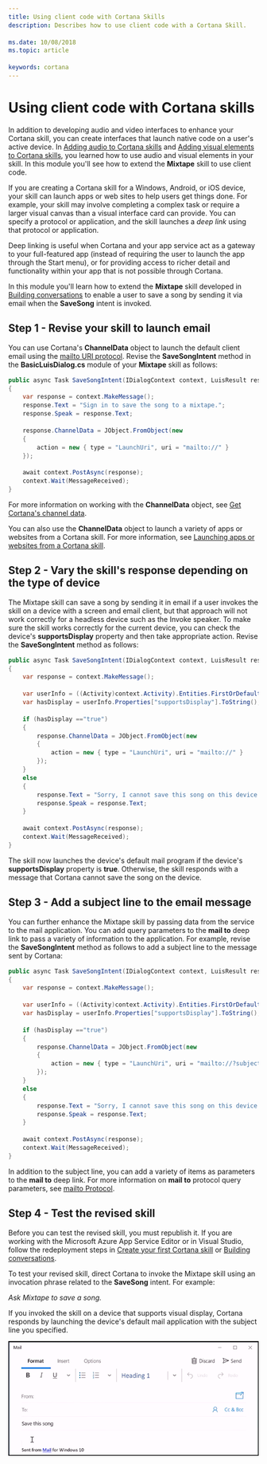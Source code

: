 ```yaml
---
title: Using client code with Cortana Skills
description: Describes how to use client code with a Cortana Skill.

ms.date: 10/08/2018
ms.topic: article

keywords: cortana
---
```


# Using client code with Cortana skills

In addition to developing audio and video interfaces to enhance your Cortana skill, you can create interfaces that launch native code on a user's active device. In [Adding audio to Cortana skills](./mva41-streaming-audio.md) and [Adding visual elements to Cortana skills](./mva42-visual-ux.md), you learned how to use audio and visual elements in your skill. In this module you'll see how to extend the **Mixtape** skill to use client code.

If you are creating a Cortana skill for a Windows, Android, or iOS device, your skill can launch apps or web sites to help users get things done. For example, your skill may involve completing a complex task or require a larger visual canvas than a visual interface card can provide. You can specify a protocol or application, and the skill launches a *deep link* using that protocol or application. 

Deep linking is useful when Cortana and your app service act as a gateway to your full-featured app (instead of requiring the user to launch the app through the Start menu), or for providing access to richer detail and functionality within your app that is not possible through Cortana. 

In this module you'll learn how to extend the **Mixtape** skill developed in [Building conversations](./mva32-building-conversations.md) to enable a user to save a song by sending it via email when the **SaveSong** intent is invoked.

## Step 1 - Revise your skill to launch email 

You can use Cortana's **ChannelData** object to launch the default client email using the [mailto URI protocol](https://msdn.microsoft.com/en-us/library/jj710215(v=vs.85).aspx). Revise the **SaveSongIntent** method in the **BasicLuisDialog.cs** module of your **Mixtape** skill as follows:

```csharp
public async Task SaveSongIntent(IDialogContext context, LuisResult result)
{
    var response = context.MakeMessage();
    response.Text = "Sign in to save the song to a mixtape.";
    response.Speak = response.Text;

    response.ChannelData = JObject.FromObject(new
    {
        action = new { type = "LaunchUri", uri = "mailto://" }
    });

    await context.PostAsync(response);
    context.Wait(MessageReceived);
}
```

For more information on working with the **ChannelData** object, see [Get Cortana's channel data](./cortana-channel-data.md).

You can also use the **ChannelData** object to launch a variety of apps or websites from a Cortana skill. For more information, see [Launching apps or websites from a Cortana skill](./launch-apps-from-skills.md#launching-and-deep-linking-an-app).

## Step 2 - Vary the skill's response depending on the type of device

The Mixtape skill can save a song by sending it in email if a user invokes the skill on a device with a screen and email client, but that approach will not work correctly for a headless device such as the Invoke speaker. To make sure the skill works correctly for the current device, you can check the device's **supportsDisplay** property and then take appropriate action. Revise the **SaveSongIntent** method as follows:

```csharp
public async Task SaveSongIntent(IDialogContext context, LuisResult result)
{
    var response = context.MakeMessage();

    var userInfo = ((Activity)context.Activity).Entities.FirstOrDefault(e => e.Type.Equals("DeviceInfo"));
    var hasDisplay = userInfo.Properties["supportsDisplay"].ToString();

    if (hasDisplay =="true")
    {
        response.ChannelData = JObject.FromObject(new
        {
            action = new { type = "LaunchUri", uri = "mailto://" }
        });
    }
    else
    {
        response.Text = "Sorry, I cannot save this song on this device. Check back soon.";
        response.Speak = response.Text;
    }

    await context.PostAsync(response);
    context.Wait(MessageReceived);
}
```

The skill now launches the device's default mail program if the device's **supportsDisplay** property is **true**. Otherwise, the skill responds with a message that Cortana cannot save the song on the device.

## Step 3 - Add a subject line to the email message

You can further enhance the Mixtape skill by passing data from the service to the mail application. You can add query parameters to the **mail to** deep link to pass a variety of information to the application. For example, revise the **SaveSongIntent** method as follows to add a subject line to the message sent by Cortana:

```csharp
public async Task SaveSongIntent(IDialogContext context, LuisResult result)
{
    var response = context.MakeMessage();

    var userInfo = ((Activity)context.Activity).Entities.FirstOrDefault(e => e.Type.Equals("DeviceInfo"));
    var hasDisplay = userInfo.Properties["supportsDisplay"].ToString();

    if (hasDisplay =="true")
    {
        response.ChannelData = JObject.FromObject(new
        {
            action = new { type = "LaunchUri", uri = "mailto://?subject=Save%20this%20song" }
        });
    }
    else
    {
        response.Text = "Sorry, I cannot save this song on this device. Check back soon.";
        response.Speak = response.Text;
    }

    await context.PostAsync(response);
    context.Wait(MessageReceived);
}
```

In addition to the subject line, you can add a variety of items as parameters to the **mail to** deep link. For more information on **mail to** protocol query parameters, see [mailto Protocol](https://msdn.microsoft.com/en-us/library/aa767737(v=vs.85).aspx).

## Step 4 - Test the revised skill

Before you can test the revised skill, you must republish it. If you are working with the Microsoft Azure App Service Editor or in Visual Studio, follow the redeployment steps in [Create your first Cortana skill](./mva22-hello-world.md) or [Building conversations](./mva32-building-conversations.md).

To test your revised skill, direct Cortana to invoke the Mixtape skill using an invocation phrase related to the **SaveSong** intent. For example:

*Ask Mixtape to save a song.*

If you invoked the skill on a device that supports visual display, Cortana responds by launching the device's default mail application with the subject line you specified.

![Save CSongard](../media/images/mva43_save_song.png)
